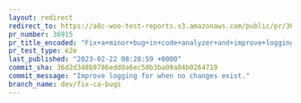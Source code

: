 ```yaml
---
layout: redirect
redirect_to: https://a8c-woo-test-reports.s3.amazonaws.com/public/pr/36915/e2e/index.html
pr_number: 36915
pr_title_encoded: "Fix+a+minor+bug+in+code+analyzer+and+improve+logging+for+when+no+changes+exist"
pr_test_type: e2e
last_published: "2023-02-22 08:28:59 +0000"
commit_sha: 36d2d348b9786edd0a6ec50b3ba09a04b0264719
commit_message: "Improve logging for when no changes exist."
branch_name: dev/fix-ca-bugs
---
```

